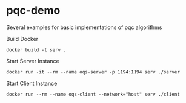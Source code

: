 # pqc-demo
Several examples for basic implementations of pqc algorithms

Build Docker

`docker build -t serv .`

Start Server Instance

`docker run -it --rm --name oqs-server -p 1194:1194 serv ./server`

Start Client Instance

`docker run --rm --name oqs-client --network="host" serv ./client`